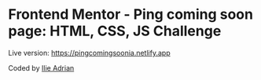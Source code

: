# Frontend Mentor - Ping coming soon page: HTML, CSS, JS Challenge

Live version: https://pingcomingsoonia.netlify.app

Coded by [Ilie Adrian](https://www.ilieadrian.com) 